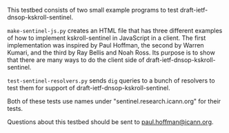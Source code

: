 This testbed consists of two small example programs to test draft-ietf-dnsop-kskroll-sentinel.

`make-sentinel-js.py` creates an HTML file that has three different examples of how
to implement kskroll-sentinel in JavaScript in a client.
The first implementation was inspired by Paul Hoffman, the second by Warren Kumari,
and the third by Ray Bellis and Noah Ross. Its purpose is to show that
there are many ways to do the client side of draft-ietf-dnsop-kskroll-sentinel.

`test-sentinel-resolvers.py` sends `dig` queries to a bunch of resolvers to test
them for support of draft-ietf-dnsop-kskroll-sentinel.

Both of these tests use names under "sentinel.research.icann.org" for their tests.

Questions about this testbed should be sent to
[paul.hoffman@icann.org](mailto:paul.hoffman@icann.org).

